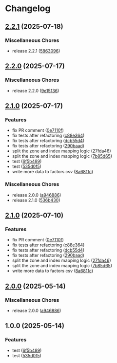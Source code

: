# Changelog

## [2.2.1](https://github.com/SchweizerischeBundesbahnen/Umlego/compare/v2.2.0...v2.2.1) (2025-07-18)


### Miscellaneous Chores

* release 2.2.1 ([5863096](https://github.com/SchweizerischeBundesbahnen/Umlego/commit/586309613c33059bbd5ac45e7129dfc96af5b3dd))

## [2.2.0](https://github.com/SchweizerischeBundesbahnen/Umlego/compare/v2.1.0...v2.2.0) (2025-07-17)


### Miscellaneous Chores

* release 2.2.0 ([9e15136](https://github.com/SchweizerischeBundesbahnen/Umlego/commit/9e1513616401170e20f18aefba73595a86362e72))

## [2.1.0](https://github.com/SchweizerischeBundesbahnen/Umlego/compare/v2.1.0...v2.1.0) (2025-07-17)


### Features

* fix PR comment ([0e7110f](https://github.com/SchweizerischeBundesbahnen/Umlego/commit/0e7110f88722547a525ffeae06eaeaadcd3609b0))
* fix tests after refactoring ([c88e364](https://github.com/SchweizerischeBundesbahnen/Umlego/commit/c88e364421f4d72e5770598b669c36638af69042))
* fix tests after refactoring ([dcb55d4](https://github.com/SchweizerischeBundesbahnen/Umlego/commit/dcb55d42243b836bf6a4a0180f9107aecbfac42d))
* fix tests after refactoring ([290baad](https://github.com/SchweizerischeBundesbahnen/Umlego/commit/290baade570fadae515563fcc24d7b10bfbff7c0))
* split the zone and index mapping logic ([27fda46](https://github.com/SchweizerischeBundesbahnen/Umlego/commit/27fda46a210a5f97ad541f3c4e199a390c7b3bf6))
* split the zone and index mapping logic ([7b85d65](https://github.com/SchweizerischeBundesbahnen/Umlego/commit/7b85d6527b11bce86455798d4cf1e9bf2b38b498))
* test ([6f5b489](https://github.com/SchweizerischeBundesbahnen/Umlego/commit/6f5b489834ee45db64dc491a766feff390aa2833))
* test ([535d0f5](https://github.com/SchweizerischeBundesbahnen/Umlego/commit/535d0f5c15b34784f61067c3df96a890a427cca0))
* write more data to factors csv ([8a6811c](https://github.com/SchweizerischeBundesbahnen/Umlego/commit/8a6811cb744410da4d0d5d5c33ebf7ec1126e9f9))


### Miscellaneous Chores

* release 2.0.0 ([a946886](https://github.com/SchweizerischeBundesbahnen/Umlego/commit/a9468863463590f2272e953b74d20758562f5618))
* release 2.1.0 ([536b430](https://github.com/SchweizerischeBundesbahnen/Umlego/commit/536b4307dc03815fc9eb02b188d3a71189ea2901))

## [2.1.0](https://github.com/SchweizerischeBundesbahnen/Umlego/compare/v2.0.0...v2.1.0) (2025-07-10)


### Features

* fix PR comment ([0e7110f](https://github.com/SchweizerischeBundesbahnen/Umlego/commit/0e7110f88722547a525ffeae06eaeaadcd3609b0))
* fix tests after refactoring ([c88e364](https://github.com/SchweizerischeBundesbahnen/Umlego/commit/c88e364421f4d72e5770598b669c36638af69042))
* fix tests after refactoring ([dcb55d4](https://github.com/SchweizerischeBundesbahnen/Umlego/commit/dcb55d42243b836bf6a4a0180f9107aecbfac42d))
* fix tests after refactoring ([290baad](https://github.com/SchweizerischeBundesbahnen/Umlego/commit/290baade570fadae515563fcc24d7b10bfbff7c0))
* split the zone and index mapping logic ([27fda46](https://github.com/SchweizerischeBundesbahnen/Umlego/commit/27fda46a210a5f97ad541f3c4e199a390c7b3bf6))
* split the zone and index mapping logic ([7b85d65](https://github.com/SchweizerischeBundesbahnen/Umlego/commit/7b85d6527b11bce86455798d4cf1e9bf2b38b498))
* write more data to factors csv ([8a6811c](https://github.com/SchweizerischeBundesbahnen/Umlego/commit/8a6811cb744410da4d0d5d5c33ebf7ec1126e9f9))

## [2.0.0](https://github.com/SchweizerischeBundesbahnen/Umlego/compare/v1.0.0...v2.0.0) (2025-05-14)


### Miscellaneous Chores

* release 2.0.0 ([a946886](https://github.com/SchweizerischeBundesbahnen/Umlego/commit/a9468863463590f2272e953b74d20758562f5618))

## 1.0.0 (2025-05-14)


### Features

* test ([6f5b489](https://github.com/SchweizerischeBundesbahnen/Umlego/commit/6f5b489834ee45db64dc491a766feff390aa2833))
* test ([535d0f5](https://github.com/SchweizerischeBundesbahnen/Umlego/commit/535d0f5c15b34784f61067c3df96a890a427cca0))
